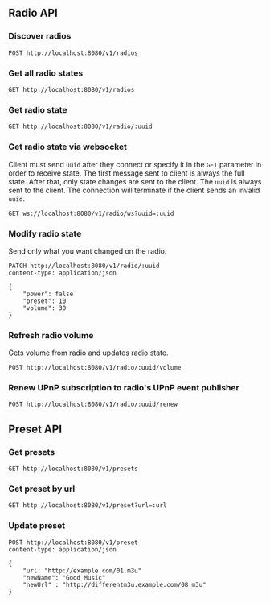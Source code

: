 ## Radio API
### Discover radios

```
POST http://localhost:8080/v1/radios
```

### Get all radio states

```
GET http://localhost:8080/v1/radios
```

### Get radio state

```
GET http://localhost:8080/v1/radio/:uuid
```

### Get radio state via websocket

Client must send `uuid` after they connect or specify it in the `GET` parameter in order to receive state. The first message sent to client is always the full state. After that, only state changes are sent to the client. The `uuid` is always sent to the client. The connection will terminate if the client sends an invalid `uuid`.

```
GET ws://localhost:8080/v1/radio/ws?uuid=:uuid
```

### Modify radio state

Send only what you want changed on the radio.

```
PATCH http://localhost:8080/v1/radio/:uuid
content-type: application/json

{
	"power": false
	"preset": 10
	"volume": 30
}
```

### Refresh radio volume

Gets volume from radio and updates radio state.

```
POST http://localhost:8080/v1/radio/:uuid/volume
```

### Renew UPnP subscription to radio's UPnP event publisher

```
POST http://localhost:8080/v1/radio/:uuid/renew
```
## Preset API

### Get presets

```
GET http://localhost:8080/v1/presets
```

### Get preset by url

```
GET http://localhost:8080/v1/preset?url=:url
```

### Update preset

```
POST http://localhost:8080/v1/preset
content-type: application/json

{
	"url: "http://example.com/01.m3u"
	"newName": "Good Music"
	"newUrl" : "http://differentm3u.example.com/08.m3u"
}
```